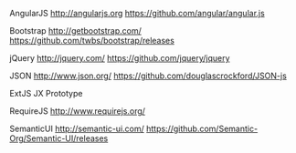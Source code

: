 AngularJS
http://angularjs.org
https://github.com/angular/angular.js

Bootstrap
http://getbootstrap.com/
https://github.com/twbs/bootstrap/releases

jQuery
http://jquery.com/
https://github.com/jquery/jquery

JSON
http://www.json.org/
https://github.com/douglascrockford/JSON-js

ExtJS
JX
Prototype

RequireJS
http://www.requirejs.org/

SemanticUI
http://semantic-ui.com/
https://github.com/Semantic-Org/Semantic-UI/releases